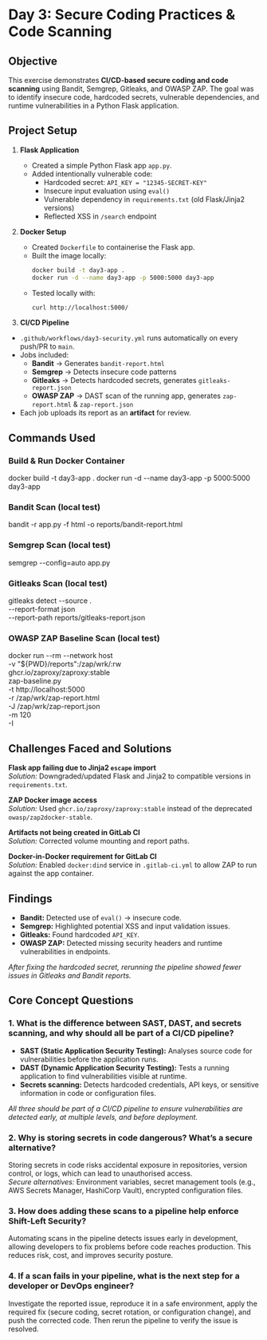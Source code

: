 # Day 3: Secure Coding Practices & Code Scanning

## Objective
This exercise demonstrates **CI/CD-based secure coding and code scanning** using Bandit, Semgrep, Gitleaks, and OWASP ZAP. The goal was to identify insecure code, hardcoded secrets, vulnerable dependencies, and runtime vulnerabilities in a Python Flask application.

## Project Setup

1. **Flask Application**
   - Created a simple Python Flask app `app.py`.
   - Added intentionally vulnerable code:
     - Hardcoded secret: `API_KEY = "12345-SECRET-KEY"`
     - Insecure input evaluation using `eval()`
     - Vulnerable dependency in `requirements.txt` (old Flask/Jinja2 versions)
     - Reflected XSS in `/search` endpoint

2. **Docker Setup**
   - Created `Dockerfile` to containerise the Flask app.
   - Built the image locally:
     ```bash
     docker build -t day3-app .
     docker run -d --name day3-app -p 5000:5000 day3-app
     ```
   - Tested locally with:
     ```bash
     curl http://localhost:5000/
     ```

3. **CI/CD Pipeline**
  - `.github/workflows/day3-security.yml` runs automatically on every push/PR to `main`.
- Jobs included:
  - **Bandit** → Generates `bandit-report.html`
  - **Semgrep** → Detects insecure code patterns
  - **Gitleaks** → Detects hardcoded secrets, generates `gitleaks-report.json`
  - **OWASP ZAP** → DAST scan of the running app, generates `zap-report.html` & `zap-report.json`
- Each job uploads its report as an **artifact** for review.


## Commands Used

### Build & Run Docker Container
docker build -t day3-app .
docker run -d --name day3-app -p 5000:5000 day3-app

### Bandit Scan (local test)
bandit -r app.py -f html -o reports/bandit-report.html

### Semgrep Scan (local test)
semgrep --config=auto app.py

### Gitleaks Scan (local test)
gitleaks detect --source . \
  --report-format json \
  --report-path reports/gitleaks-report.json

### OWASP ZAP Baseline Scan (local test)
docker run --rm --network host \
  -v "${PWD}/reports":/zap/wrk/:rw \
  ghcr.io/zaproxy/zaproxy:stable \
  zap-baseline.py \
    -t http://localhost:5000 \
    -r /zap/wrk/zap-report.html \
    -J /zap/wrk/zap-report.json \
    -m 120 \
    -I


## Challenges Faced and Solutions

**Flask app failing due to Jinja2 `escape` import**  
*Solution:* Downgraded/updated Flask and Jinja2 to compatible versions in `requirements.txt`.

**ZAP Docker image access**  
*Solution:* Used `ghcr.io/zaproxy/zaproxy:stable` instead of the deprecated `owasp/zap2docker-stable`.

**Artifacts not being created in GitLab CI**  
*Solution:* Corrected volume mounting and report paths.

**Docker-in-Docker requirement for GitLab CI**  
*Solution:* Enabled `docker:dind` service in `.gitlab-ci.yml` to allow ZAP to run against the app container.


## Findings

- **Bandit:** Detected use of `eval()` → insecure code.  
- **Semgrep:** Highlighted potential XSS and input validation issues.  
- **Gitleaks:** Found hardcoded `API_KEY`.  
- **OWASP ZAP:** Detected missing security headers and runtime vulnerabilities in endpoints.  

*After fixing the hardcoded secret, rerunning the pipeline showed fewer issues in Gitleaks and Bandit reports.*

## Core Concept Questions

### 1. What is the difference between SAST, DAST, and secrets scanning, and why should all be part of a CI/CD pipeline?  
- **SAST (Static Application Security Testing):** Analyses source code for vulnerabilities before the application runs.  
- **DAST (Dynamic Application Security Testing):** Tests a running application to find vulnerabilities visible at runtime.  
- **Secrets scanning:** Detects hardcoded credentials, API keys, or sensitive information in code or configuration files.  

*All three should be part of a CI/CD pipeline to ensure vulnerabilities are detected early, at multiple levels, and before deployment.*

### 2. Why is storing secrets in code dangerous? What’s a secure alternative?  
Storing secrets in code risks accidental exposure in repositories, version control, or logs, which can lead to unauthorised access.  
*Secure alternatives:* Environment variables, secret management tools (e.g., AWS Secrets Manager, HashiCorp Vault), encrypted configuration files.

### 3. How does adding these scans to a pipeline help enforce Shift-Left Security?  
Automating scans in the pipeline detects issues early in development, allowing developers to fix problems before code reaches production. This reduces risk, cost, and improves security posture.

### 4. If a scan fails in your pipeline, what is the next step for a developer or DevOps engineer?  
Investigate the reported issue, reproduce it in a safe environment, apply the required fix (secure coding, secret rotation, or configuration change), and push the corrected code. Then rerun the pipeline to verify the issue is resolved.

